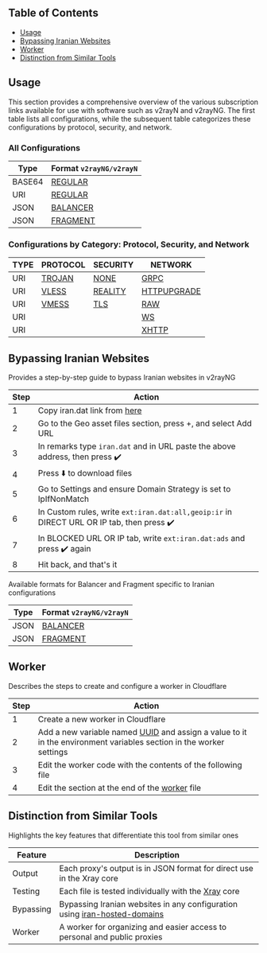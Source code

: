 ## Table of Contents
- [Usage](#usage)
- [Bypassing Iranian Websites](#bypassing-iranian-websites)
- [Worker](#worker)
- [Distinction from Similar Tools](#distinction-from-similar-tools)

## Usage
This section provides a comprehensive overview of the various subscription links available for use with software such as v2rayN and v2rayNG. The first table lists all configurations, while the subsequent table categorizes these configurations by protocol, security, and network.

### All Configurations

| Type   | Format `v2rayNG/v2rayN`                                                                                              |
|--------|----------------------------------------------------------------------------------------------------------------------|
| BASE64 | [REGULAR](https://raw.githubusercontent.com/wuqb2i4f/xray-config-toolkit/main/output/base64/mix)                     |
| URI    | [REGULAR](https://raw.githubusercontent.com/wuqb2i4f/xray-config-toolkit/main/output/base64/mix-uri)                 |
| JSON   | [BALANCER](https://raw.githubusercontent.com/wuqb2i4f/xray-config-toolkit/main/output/json/custom/mix-balancer.json) |
| JSON   | [FRAGMENT](https://raw.githubusercontent.com/wuqb2i4f/xray-config-toolkit/main/output/json/custom/mix-fragment.json) |

### Configurations by Category: Protocol, Security, and Network

| TYPE | PROTOCOL                                                                                                               | SECURITY                                                                                                                | NETWORK                                                                                                                     |
|------|------------------------------------------------------------------------------------------------------------------------|-------------------------------------------------------------------------------------------------------------------------|-----------------------------------------------------------------------------------------------------------------------------|
| URI  | [TROJAN](https://raw.githubusercontent.com/wuqb2i4f/xray-config-toolkit/refs/heads/main/output/base64/mix-protocol-tr) | [NONE](https://raw.githubusercontent.com/wuqb2i4f/xray-config-toolkit/refs/heads/main/output/base64/mix-security-no)    | [GRPC](https://raw.githubusercontent.com/wuqb2i4f/xray-config-toolkit/refs/heads/main/output/base64/mix-network-gr)         |
| URI  | [VLESS](https://raw.githubusercontent.com/wuqb2i4f/xray-config-toolkit/refs/heads/main/output/base64/mix-protocol-vl)  | [REALITY](https://raw.githubusercontent.com/wuqb2i4f/xray-config-toolkit/refs/heads/main/output/base64/mix-security-re) | [HTTPUPGRADE](https://raw.githubusercontent.com/wuqb2i4f/xray-config-toolkit/refs/heads/main/output/base64/mix-network-ht)  |
| URI  | [VMESS](https://raw.githubusercontent.com/wuqb2i4f/xray-config-toolkit/refs/heads/main/output/base64/mix-protocol-vm)  | [TLS](https://raw.githubusercontent.com/wuqb2i4f/xray-config-toolkit/refs/heads/main/output/base64/mix-security-tl)     | [RAW](https://raw.githubusercontent.com/wuqb2i4f/xray-config-toolkit/refs/heads/main/output/base64/mix-network-ra)          |
| URI  |                                                                                                                        |                                                                                                                         | [WS](https://raw.githubusercontent.com/wuqb2i4f/xray-config-toolkit/refs/heads/main/output/base64/mix-network-ws)           |
| URI  |                                                                                                                        |                                                                                                                         | [XHTTP](https://raw.githubusercontent.com/wuqb2i4f/xray-config-toolkit/refs/heads/main/output/base64/mix-network-xh)        |

## Bypassing Iranian Websites
Provides a step-by-step guide to bypass Iranian websites in v2rayNG

| Step | Action                                                                                                              |
|------|---------------------------------------------------------------------------------------------------------------------|
| 1    | Copy iran.dat link from [here](https://github.com/bootmortis/iran-hosted-domains/releases/latest/download/iran.dat) | 
| 2    | Go to the Geo asset files section, press +, and select Add URL                                                      |
| 3    | In remarks type `iran.dat` and in URL paste the above address, then press ✔️                                         |
| 4    | Press ⬇️ to download files                                                                                           |
| 5    | Go to Settings and ensure Domain Strategy is set to IpIfNonMatch                                                    |
| 6    | In Custom rules, write `ext:iran.dat:all,geoip:ir` in DIRECT URL OR IP tab, then press ✔️                            |
| 7    | In BLOCKED URL OR IP tab, write `ext:iran.dat:ads` and press ✔️ again                                                |
| 8    | Hit back, and that's it                                                                                             |

Available formats for Balancer and Fragment specific to Iranian configurations

| Type | Format `v2rayNG/v2rayN`                                                                                                       |
|------|-------------------------------------------------------------------------------------------------------------------------------|
| JSON | [BALANCER](https://raw.githubusercontent.com/wuqb2i4f/xray-config-toolkit/main/output/json/custom/mix-balancer-rules-ir.json) |
| JSON | [FRAGMENT](https://raw.githubusercontent.com/wuqb2i4f/xray-config-toolkit/main/output/json/custom/mix-fragment-rules-ir.json) |

## Worker
Describes the steps to create and configure a worker in Cloudflare

| Step | Action                                                                                                                                              |
|------|-----------------------------------------------------------------------------------------------------------------------------------------------------|
| 1    | Create a new worker in Cloudflare                                                                                                                   |
| 2    | Add a new variable named [UUID](https://www.uuidgenerator.net) and assign a value to it in the environment variables section in the worker settings |
| 3    | Edit the worker code with the contents of the following file                                                                                        |
| 4    | Edit the section at the end of the [worker](https://raw.githubusercontent.com/wuqb2i4f/xray-config-toolkit/main/output/cloudflare/worker.js) file   |

## Distinction from Similar Tools
Highlights the key features that differentiate this tool from similar ones

| Feature | Description                                                                                                                      |
|---------|----------------------------------------------------------------------------------------------------------------------------------|
| Output  | Each proxy's output is in JSON format for direct use in the Xray core                                                            |
| Testing | Each file is tested individually with the [Xray](https://xtls.github.io/en/config) core                                          |
| Bypassing | Bypassing Iranian websites in any configuration using [iran-hosted-domains](https://github.com/bootmortis/iran-hosted-domains) |
| Worker  | A worker for organizing and easier access to personal and public proxies                                                         |
